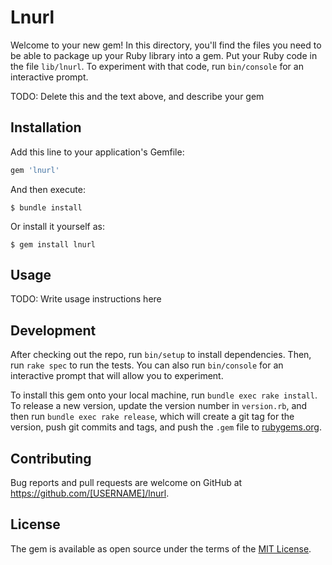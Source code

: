 # Lnurl

Welcome to your new gem! In this directory, you'll find the files you need to be able to package up your Ruby library into a gem. Put your Ruby code in the file `lib/lnurl`. To experiment with that code, run `bin/console` for an interactive prompt.

TODO: Delete this and the text above, and describe your gem

## Installation

Add this line to your application's Gemfile:

```ruby
gem 'lnurl'
```

And then execute:

    $ bundle install

Or install it yourself as:

    $ gem install lnurl

## Usage

TODO: Write usage instructions here

## Development

After checking out the repo, run `bin/setup` to install dependencies. Then, run `rake spec` to run the tests. You can also run `bin/console` for an interactive prompt that will allow you to experiment.

To install this gem onto your local machine, run `bundle exec rake install`. To release a new version, update the version number in `version.rb`, and then run `bundle exec rake release`, which will create a git tag for the version, push git commits and tags, and push the `.gem` file to [rubygems.org](https://rubygems.org).

## Contributing

Bug reports and pull requests are welcome on GitHub at https://github.com/[USERNAME]/lnurl.


## License

The gem is available as open source under the terms of the [MIT License](https://opensource.org/licenses/MIT).

